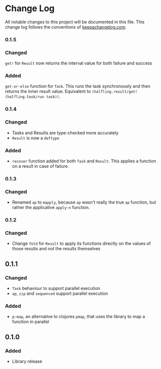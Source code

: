 # Change Log
All notable changes to this project will be documented in this file. This change log follows the conventions of [keepachangelog.com](http://keepachangelog.com/).

### 0.1.5
### Changed
`get!` for `Result` now returns the interval value for both failure and success

### Added
`get-or-else` function for `Task`. This runs the task synchronously and then returns the inner
result value. Equivalent to `(halfling.result/get! (halfling.task/run task))`.

### 0.1.4
### Changed
* Tasks and Results are type-checked more accurately
* `Result` is now a `deftype`

### Added
* `recover` function added for both `Task` and `Result`. This applies a function on a result in case of failure.

### 0.1.3
### Changed
- Renamed `ap` to `mapply`, because `ap` wasn't really the true `ap` function, but rather
the applicative `apply-n` function.

### 0.1.2
### Changed
- Change `fold` for `Result` to apply its functions directly on the values of those results and not the results themselves

## 0.1.1
### Changed
- `Task` behaviour to support parallel execution
- `ap`, `zip` and `sequenced` support parallel execution 

### Added
- `p-map`, an alternative to clojures `pmap`, that uses the library to map a function in parallel

## 0.1.0
### Added
- Library release